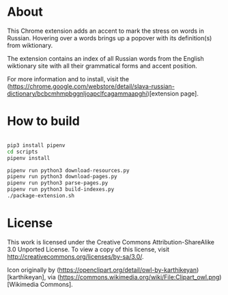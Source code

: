 # About

This Chrome extension adds an accent to mark the stress on words in Russian. Hovering over a words brings up a popover with its definition(s) from wiktionary.

The extension contains an index of all Russian words from the English wiktionary site with all their grammatical forms and accent position.

For more information and to install, visit the (https://chrome.google.com/webstore/detail/slava-russian-dictionary/bcbcmhmpbggnljoapclfcagammaapghi)[extension page].

# How to build

```bash

pip3 install pipenv
cd scripts
pipenv install

pipenv run python3 download-resources.py
pipenv run python3 download-pages.py
pipenv run python3 parse-pages.py
pipenv run python3 build-indexes.py
./package-extension.sh

```

# License

This work is licensed under the Creative Commons Attribution-ShareAlike 3.0 Unported License. To view a copy of this license, visit http://creativecommons.org/licenses/by-sa/3.0/.

Icon originally by (https://openclipart.org/detail/owl-by-karthikeyan)[karthikeyan], via (https://commons.wikimedia.org/wiki/File:Clipart_owl.png)[Wikimedia Commons].
